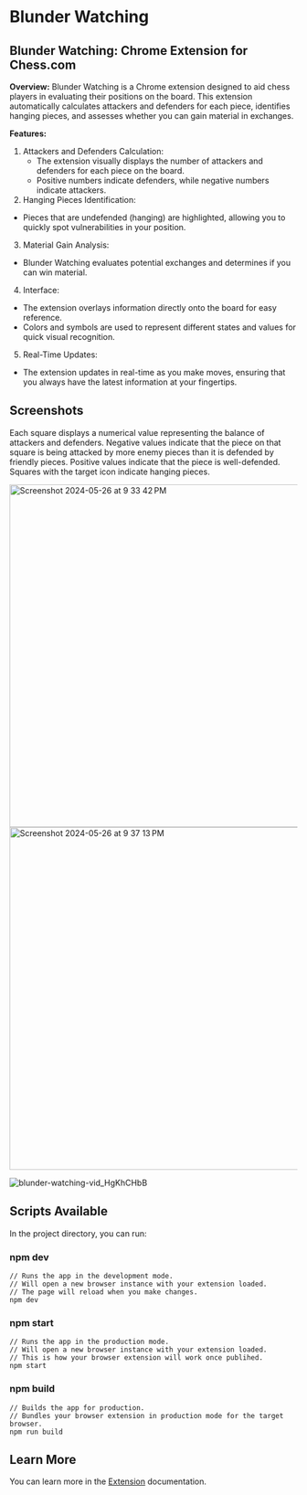 # Blunder Watching
## Blunder Watching: Chrome Extension for Chess.com

**Overview:**
Blunder Watching is a Chrome extension designed to aid chess players in evaluating their positions on the board. This extension automatically calculates attackers and defenders for each piece, identifies hanging pieces, and assesses whether you can gain material in exchanges.

**Features:**
1. Attackers and Defenders Calculation:
   - The extension visually displays the number of attackers and defenders for each piece on the board.
   - Positive numbers indicate defenders, while negative numbers indicate attackers.
2. Hanging Pieces Identification:
  - Pieces that are undefended (hanging) are highlighted, allowing you to quickly spot vulnerabilities in your position.
3. Material Gain Analysis:
  - Blunder Watching evaluates potential exchanges and determines if you can win material.
4. Interface:
  - The extension overlays information directly onto the board for easy reference.
  - Colors and symbols are used to represent different states and values for quick visual recognition.
5. Real-Time Updates:
  - The extension updates in real-time as you make moves, ensuring that you always have the latest information at your fingertips.

## Screenshots
Each square displays a numerical value representing the balance of attackers and defenders.
Negative values indicate that the piece on that square is being attacked by more enemy pieces than it is defended by friendly pieces.
Positive values indicate that the piece is well-defended.
Squares with the target icon indicate hanging pieces.

<img width="600" alt="Screenshot 2024-05-26 at 9 33 42 PM" src="https://github.com/selmetwa/blunder-watching/assets/46908343/4f26a25b-edbb-4fb8-94bc-4c8396da6b9e">
<img width="600" alt="Screenshot 2024-05-26 at 9 37 13 PM" src="https://github.com/selmetwa/blunder-watching/assets/46908343/0bdfa489-2d56-4010-abbf-3ea711d6d1ff">

![blunder-watching-vid_HgKhCHbB](https://github.com/selmetwa/blunder-watching/assets/46908343/57139a6e-b076-467b-a207-d5accc782696)


## Scripts Available

In the project directory, you can run:

### npm dev

```
// Runs the app in the development mode.
// Will open a new browser instance with your extension loaded.
// The page will reload when you make changes.
npm dev
```

### npm start

```
// Runs the app in the production mode.
// Will open a new browser instance with your extension loaded.
// This is how your browser extension will work once publihed.
npm start
```

### npm build

```
// Builds the app for production.
// Bundles your browser extension in production mode for the target browser.
npm run build
```

## Learn More

You can learn more in the [Extension](https://extension.js.org) documentation.
